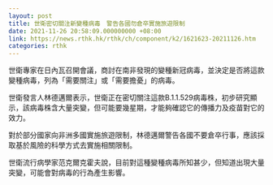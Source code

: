 ```yaml
---
layout: post
title: 世衛密切關注新變種病毒　警告各國勿倉卒實施旅遊限制
date: 2021-11-26 20:58:09.000000000 +08:00
link: https://news.rthk.hk/rthk/ch/component/k2/1621623-20211126.htm
categories: rthk
---
```


世衛專家在日內瓦召開會議，商討在南非發現的變種新冠病毒，並決定是否將這款變種病毒，列為「需要關注」或「需要擔憂」的病毒。

世衛發言人林德邁爾表示，世衛正在密切關注這款B.1.1.529病毒株，初步研究顯示，該病毒株含大量突變，但可能要幾星期，才能夠確認它的傳播力及疫苗對它的效力。

對於部分國家向非洲多國實施旅遊限制，林德邁爾警告各國不要倉卒行事，應該採取基於風險的科學方式去實施相關限制。

世衛流行病學家范克爾克霍夫說，目前對這種變種病毒所知甚少，但知道出現大量突變，可能會對病毒的行為產生影響。
